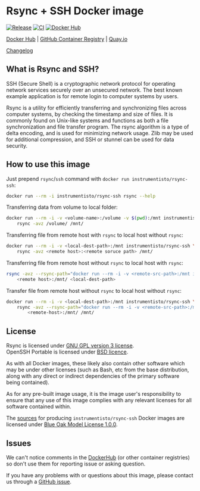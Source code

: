 Rsync + SSH Docker image
========================

[![Release](https://img.shields.io/github/v/release/instrumentisto/rsync-ssh-docker-image "Release")](https://github.com/instrumentisto/rsync-ssh-docker-image/releases)
[![CI](https://github.com/instrumentisto/rsync-ssh-docker-image/workflows/CI/badge.svg?branch=master "CI")](https://github.com/instrumentisto/rsync-ssh-docker-image/actions?query=workflow%3ACI+branch%3Amaster)
[![Docker Hub](https://img.shields.io/docker/pulls/instrumentisto/rsync-ssh?label=Docker%20Hub%20pulls "Docker Hub pulls")](https://hub.docker.com/r/instrumentisto/rsync-ssh)

[Docker Hub](https://hub.docker.com/r/instrumentisto/rsync-ssh)
| [GitHub Container Registry](https://github.com/orgs/instrumentisto/packages/container/package/rsync-ssh)
| [Quay.io](https://quay.io/repository/instrumentisto/rsync-ssh)

[Changelog](https://github.com/instrumentisto/rsync-ssh-docker-image/blob/master/CHANGELOG.md)




## What is Rsync and SSH?

SSH (Secure Shell) is a cryptographic network protocol for operating network services securely over an unsecured network. The best known example application is for remote login to computer systems by users.

Rsync is a utility for efficiently transferring and synchronizing files across computer systems, by checking the timestamp and size of files. It is commonly found on Unix-like systems and functions as both a file synchronization and file transfer program. The rsync algorithm is a type of
delta encoding, and is used for minimizing network usage. Zlib may be used for additional compression, and SSH or stunnel can be used for data security.




## How to use this image

Just prepend `rsync`/`ssh` command with `docker run instrumentisto/rsync-ssh`:
```bash
docker run --rm -i instrumentisto/rsync-ssh rsync --help
```

Transferring data from volume to local folder:
```bash
docker run --rm -i -v <volume-name>:/volume -v $(pwd):/mnt instrumentisto/rsync-ssh \
    rsync -avz /volume/ /mnt/
```

Transferring file from remote host with `rsync` to local host without `rsync`:
```bash 
docker run --rm -i -v <local-dest-path>:/mnt instrumentisto/rsync-ssh \
    rsync -avz <remote host>:<remote soruce path> /mnt/
```

Transferring file from remote host without `rsync` to local host with `rsync`:
```bash
rsync -avz --rsync-path="docker run --rm -i -v <remote-src-path>:/mnt instrumentisto/rsync-ssh rsync" \
    <remote host>:/mnt/ <local-dest-path>
```

Transfer file from remote host without `rsync` to local host without `rsync`:
```bash
docker run --rm -i -v <local-dest-path>:/mnt instrumentisto/rsync-ssh \
    rsync -avz --rsync-path="docker run --rm -i -v <remote-src-path>:/mnt instrumentisto/rsync-ssh rsync" \
        <remote-host>:/mnt/ /mnt/
```




## License

Rsync is licensed under [GNU GPL version 3 license][93].  
OpenSSH Portable is licensed under [BSD licence][94].

As with all Docker images, these likely also contain other software which may be under other licenses (such as Bash, etc from the base distribution, along with any direct or indirect dependencies of the primary software being contained).

As for any pre-built image usage, it is the image user's responsibility to ensure that any use of this image complies with any relevant licenses for all software contained within.

The [sources][92] for producing `instrumentisto/rsync-ssh` Docker images are licensed under [Blue Oak Model License 1.0.0][91].




## Issues

We can't notice comments in the [DockerHub] (or other container registries) so don't use them for reporting issue or asking question.

If you have any problems with or questions about this image, please contact us through a [GitHub issue][10].





[DockerHub]: https://hub.docker.com
[10]: https://github.com/instrumentisto/rsync-ssh-docker-image/issues
[12]: https://hub.docker.com/_/alpine
[91]: https://github.com/instrumentisto/rsync-ssh-docker-image/blob/master/LICENSE.md
[92]: https://github.com/instrumentisto/rsync-ssh-docker-image
[93]: https://pserver.samba.org/rsync/GPL.html
[94]: https://github.com/openssh/openssh-portable/blob/master/LICENCE
